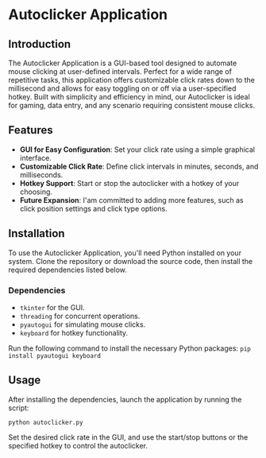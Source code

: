 # Autoclicker Application

## Introduction
The Autoclicker Application is a GUI-based tool designed to automate mouse clicking at user-defined intervals. Perfect for a wide range of repetitive tasks, this application offers customizable click rates down to the millisecond and allows for easy toggling on or off via a user-specified hotkey. Built with simplicity and efficiency in mind, our Autoclicker is ideal for gaming, data entry, and any scenario requiring consistent mouse clicks.

## Features
- **GUI for Easy Configuration**: Set your click rate using a simple graphical interface.
- **Customizable Click Rate**: Define click intervals in minutes, seconds, and milliseconds.
- **Hotkey Support**: Start or stop the autoclicker with a hotkey of your choosing.
- **Future Expansion**: I'am committed to adding more features, such as click position settings and click type options.

## Installation
To use the Autoclicker Application, you'll need Python installed on your system. Clone the repository or download the source code, then install the required dependencies listed below.

### Dependencies
- `tkinter` for the GUI.
- `threading` for concurrent operations.
- `pyautogui` for simulating mouse clicks.
- `keyboard` for hotkey functionality.

Run the following command to install the necessary Python packages:
`pip install pyautogui keyboard`

## Usage
After installing the dependencies, launch the application by running the script:

`python autoclicker.py`

Set the desired click rate in the GUI, and use the start/stop buttons or the specified hotkey to control the autoclicker.